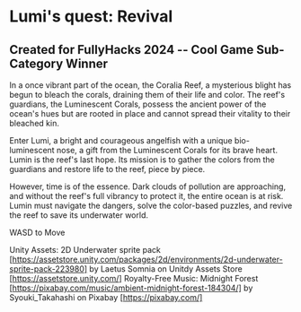 # Lumi's quest: Revival

## Created for FullyHacks 2024 -- Cool Game Sub-Category Winner

In a once vibrant part of the ocean, the Coralia Reef, a mysterious blight has begun to bleach the corals, draining them of their life and color. The reef's guardians, the Luminescent Corals, possess the ancient power of the ocean's hues but are rooted in place and cannot spread their vitality to their bleached kin.

Enter Lumi, a bright and courageous angelfish with a unique bio-luminescent nose, a gift from the Luminescent Corals for its brave heart. Lumin is the reef's last hope. Its mission is to gather the colors from the guardians and restore life to the reef, piece by piece.

However, time is of the essence. Dark clouds of pollution are approaching, and without the reef's full vibrancy to protect it, the entire ocean is at risk. Lumin must navigate the dangers, solve the color-based puzzles, and revive the reef to save its underwater world.


WASD to Move


Unity Assets: 2D Underwater sprite pack [https://assetstore.unity.com/packages/2d/environments/2d-underwater-sprite-pack-223980] by Laetus Somnia on Unitdy Assets Store [https://assetstore.unity.com/]
Royalty-Free Music: Midnight Forest [https://pixabay.com/music/ambient-midnight-forest-184304/] by Syouki_Takahashi on Pixabay [https://pixabay.com/]

